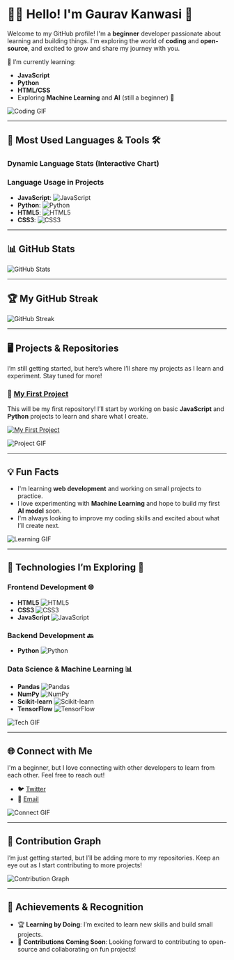# 👨‍💻 Hello! I'm Gaurav Kanwasi 👋

Welcome to my GitHub profile! I'm a **beginner** developer passionate about learning and building things. I'm exploring the world of **coding** and **open-source**, and excited to grow and share my journey with you.

🌱 I’m currently learning:
- **JavaScript**
- **Python**
- **HTML/CSS**
- Exploring **Machine Learning** and **AI** (still a beginner) 🤖

![Coding GIF](https://media3.giphy.com/media/26tn33aiTi1jkl6H6/giphy.gif)

---

## 🔧 **Most Used Languages & Tools** 🛠️

### Dynamic Language Stats (Interactive Chart)

### Language Usage in Projects
- **JavaScript**: ![JavaScript](https://img.shields.io/badge/-JavaScript-F7DF1E?style=for-the-badge&logo=javascript&logoColor=white)
- **Python**: ![Python](https://img.shields.io/badge/-Python-3776AB?style=for-the-badge&logo=python&logoColor=white)
- **HTML5**: ![HTML5](https://img.shields.io/badge/-HTML5-E34F26?style=for-the-badge&logo=html5&logoColor=white)
- **CSS3**: ![CSS3](https://img.shields.io/badge/-CSS3-1572B6?style=for-the-badge&logo=css3&logoColor=white)

---

## 📊 GitHub Stats

![GitHub Stats](https://github-readme-stats.vercel.app/api?username=GauravKanwasi&show_icons=true&count_private=true&theme=radical)

---

## 🏆 My GitHub Streak

![GitHub Streak](https://github-readme-streak-stats.herokuapp.com/?user=GauravKanwasi&theme=radical)

---

## 🖥️ Projects & Repositories

I’m still getting started, but here’s where I’ll share my projects as I learn and experiment. Stay tuned for more!

### 📁 [My First Project](https://github.com/GauravKanwasi/my-first-project)
This will be my first repository! I’ll start by working on basic **JavaScript** and **Python** projects to learn and share what I create.

[![My First Project](https://github-readme-stats.vercel.app/api/pin/?username=GauravKanwasi&repo=my-first-project&theme=radical)](https://github.com/GauravKanwasi/my-first-project)

![Project GIF](https://mir-s3-cdn-cf.behance.net/project_modules/hd/3c00f6105775659.5f84899401909.gif)

---

## 💡 Fun Facts

- I'm learning **web development** and working on small projects to practice.
- I love experimenting with **Machine Learning** and hope to build my first **AI model** soon.
- I'm always looking to improve my coding skills and excited about what I’ll create next.

![Learning GIF](https://media4.giphy.com/media/26tn33aiTi1jkl6H6/giphy.gif)

---

## 🧰 **Technologies I’m Exploring** 🚀

### Frontend Development 🌐
- **HTML5** ![HTML5](https://img.shields.io/badge/-HTML5-E34F26?style=for-the-badge&logo=html5&logoColor=white)
- **CSS3** ![CSS3](https://img.shields.io/badge/-CSS3-1572B6?style=for-the-badge&logo=css3&logoColor=white)
- **JavaScript** ![JavaScript](https://img.shields.io/badge/-JavaScript-F7DF1E?style=for-the-badge&logo=javascript&logoColor=white)

### Backend Development 🔙
- **Python** ![Python](https://img.shields.io/badge/-Python-3776AB?style=for-the-badge&logo=python&logoColor=white)

### Data Science & Machine Learning 📊
- **Pandas** ![Pandas](https://img.shields.io/badge/-Pandas-150458?style=for-the-badge&logo=pandas&logoColor=white)
- **NumPy** ![NumPy](https://img.shields.io/badge/-NumPy-013243?style=for-the-badge&logo=numpy&logoColor=white)
- **Scikit-learn** ![Scikit-learn](https://img.shields.io/badge/-Scikit_learn-F7931E?style=for-the-badge&logo=scikit-learn&logoColor=white)
- **TensorFlow** ![TensorFlow](https://img.shields.io/badge/-TensorFlow-FF6F00?style=for-the-badge&logo=tensorflow&logoColor=white)

![Tech GIF](https://media.tenor.com/GVk4jB2u_i8AAAAd/coding.gif)

---

## 🌐 Connect with Me

I'm a beginner, but I love connecting with other developers to learn from each other. Feel free to reach out!

- 🐦 [Twitter](https://twitter.com/gauravkanwasi)
- 📧 [Email](mailto:kanwasigaurav96i@gmail.com)

![Connect GIF](https://media1.tenor.com/images/a8e963f6d83f61bf82c90f5a8c2a26b5/tenor.gif?itemid=15614780)

---

## 🚀 Contribution Graph

I’m just getting started, but I’ll be adding more to my repositories. Keep an eye out as I start contributing to more projects!

![Contribution Graph](https://github-readme-activity-graph.cyclic.app/graph?username=GauravKanwasi&theme=github)

---

## 🏅 Achievements & Recognition

- 🏆 **Learning by Doing**: I’m excited to learn new skills and build small projects.
- 🎯 **Contributions Coming Soon**: Looking forward to contributing to open-source and collaborating on fun projects!

